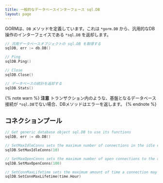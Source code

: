 ```yaml
---
title: 一般的なデータベースインターフェース sql.DB
layout: page
---
```


GORMは、`DB` メソッドを定義しています。これは `*gorm.DB` から、汎用的なDB操作のインターフェイスである `*sql.DB` を返却します。

```go
// 汎用データベースオブジェクトの sql.DB を取得する
sqlDB, err := db.DB()

// Ping
sqlDB.Ping()

// Close
sqlDB.Close()

// データベースの統計を返却する
sqlDB.Stats()
```

{% note warn %}
**注意** トランザクション内のような、基盤となるデータベース接続が `*sql.DB`でない場合、DBメソッドはエラーを返します。
{% endnote %}

## コネクションプール

```go
// Get generic database object sql.DB to use its functions
sqlDB, err := db.DB()

// SetMaxIdleConns sets the maximum number of connections in the idle connection pool.
sqlDB.SetMaxIdleConns(10)

// SetMaxOpenConns sets the maximum number of open connections to the database.
sqlDB.SetMaxOpenConns(100)

// SetConnMaxLifetime sets the maximum amount of time a connection may be reused.
sqlDB.SetConnMaxLifetime(time.Hour)
```
